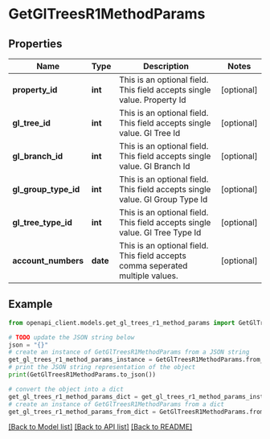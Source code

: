 # GetGlTreesR1MethodParams


## Properties

Name | Type | Description | Notes
------------ | ------------- | ------------- | -------------
**property_id** | **int** | This is an optional field. This field accepts single value. Property Id | [optional] 
**gl_tree_id** | **int** | This is an optional field. This field accepts single value. Gl Tree Id | [optional] 
**gl_branch_id** | **int** | This is an optional field. This field accepts single value. Gl Branch Id | [optional] 
**gl_group_type_id** | **int** | This is an optional field. This field accepts single value. Gl Group Type Id | [optional] 
**gl_tree_type_id** | **int** | This is an optional field. This field accepts single value. Gl Tree Type Id | [optional] 
**account_numbers** | **date** | This is an optional field. This field accepts comma seperated multiple values. | [optional] 

## Example

```python
from openapi_client.models.get_gl_trees_r1_method_params import GetGlTreesR1MethodParams

# TODO update the JSON string below
json = "{}"
# create an instance of GetGlTreesR1MethodParams from a JSON string
get_gl_trees_r1_method_params_instance = GetGlTreesR1MethodParams.from_json(json)
# print the JSON string representation of the object
print(GetGlTreesR1MethodParams.to_json())

# convert the object into a dict
get_gl_trees_r1_method_params_dict = get_gl_trees_r1_method_params_instance.to_dict()
# create an instance of GetGlTreesR1MethodParams from a dict
get_gl_trees_r1_method_params_from_dict = GetGlTreesR1MethodParams.from_dict(get_gl_trees_r1_method_params_dict)
```
[[Back to Model list]](../README.md#documentation-for-models) [[Back to API list]](../README.md#documentation-for-api-endpoints) [[Back to README]](../README.md)


